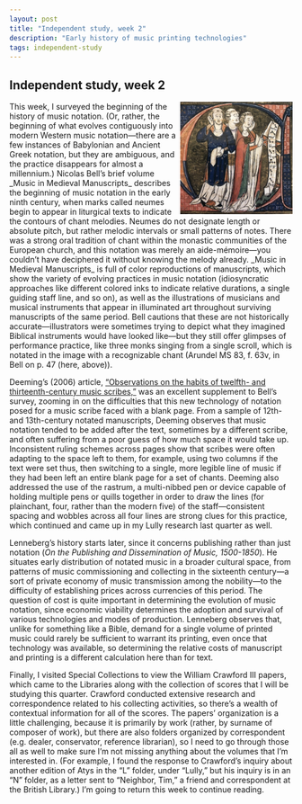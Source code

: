 ```yaml
---
layout: post
title: "Independent study, week 2"
description: "Early history of music printing technologies"
tags: independent-study
---
```

## Independent study, week 2


<img src='https://raw.githubusercontent.com/emdashemma/emdashemma.github.io/main/uploads/bell_monks.jpeg' width="200" align="right">
This week, I surveyed the beginning of the history of music notation. (Or, rather, the beginning of what evolves contiguously into modern Western music notation—there are a few instances of Babylonian and Ancient Greek notation, but they are ambiguous, and the practice disappears for almost a millennium.) Nicolas Bell’s brief volume _Music in Medieval Manuscripts_ describes the beginning of music notation in the early ninth century, when marks called neumes begin to appear in liturgical texts to indicate the contours of chant melodies. Neumes do not designate length or absolute pitch, but rather melodic intervals or small patterns of notes. There was a strong oral tradition of chant within the monastic communities of the European church, and this notation was merely an aide-mémoire—you couldn’t have deciphered it without knowing the melody already. _Music in Medieval Manuscripts_ is full of color reproductions of manuscripts, which show the variety of evolving practices in music notation (idiosyncratic approaches like different colored inks to indicate relative durations, a single guiding staff line, and so on), as well as the illustrations of musicians and musical instruments that appear in illuminated art throughout surviving manuscripts of the same period. Bell cautions that these are not historically accurate—illustrators were sometimes trying to depict what they imagined Biblical instruments would have looked like—but they still offer glimpses of performance practice, like three monks singing from a single scroll, which is notated in the image with a recognizable chant (Arundel MS 83, f. 63v, in Bell on p. 47 (here, above)).

Deeming’s (2006) article, [“Observations on the habits of twelfth- and thirteenth-century music scribes,”](https://www.persee.fr/doc/scrip_0036-9772_2006_num_60_1_3918) was an excellent supplement to Bell’s survey, zooming in on the difficulties that this new technology of notation posed for a music scribe faced with a blank page. From a sample of 12th- and 13th-century notated manuscripts, Deeming observes that music notation tended to be added after the text, sometimes by a different scribe, and often suffering from a poor guess of how much space it would take up. Inconsistent ruling schemes across pages show that scribes were often adapting to the space left to them, for example, using two columns if the text were set thus, then switching to a single, more legible line of music if they had been left an entire blank page for a set of chants. Deeming also addressed the use of the rastrum, a multi-nibbed pen or device capable of holding multiple pens or quills together in order to draw the lines (for plainchant, four, rather than the modern five) of the staff—consistent spacing and wobbles across all four lines are strong clues for this practice, which continued and came up in my Lully research last quarter as well.

Lenneberg’s history starts later, since it concerns publishing rather than just notation (_On the Publishing and Dissemination of Music, 1500-1850_). He situates early distribution of notated music in a broader cultural space, from patterns of music commissioning and collecting  in the sixteenth century—a sort of private economy of music transmission among the nobility—to the difficulty of establishing prices across currencies of this period. The question of cost is quite important in determining the evolution of music notation, since economic viability determines the adoption and survival of various technologies and modes of production. Lenneberg observes that, unlike for something like a Bible, demand for a single volume of printed music could rarely be sufficient to warrant its printing, even once that technology was available, so determining the relative costs of manuscript and printing is a different calculation here than for text.

Finally, I visited Special Collections to view the William Crawford III papers, which came to the Libraries along with the collection of scores that I will be studying this quarter. Crawford conducted extensive research and correspondence related to his collecting activities, so there’s a wealth of contextual information for all of the scores. The papers’ organization is a little challenging, because it is primarily by work (rather, by surname of composer of work), but there are also folders organized by correspondent (e.g. dealer, conservator, reference librarian), so I need to go through those all as well to make sure I’m not missing anything about the volumes that I’m interested in. (For example, I found the response to Crawford’s inquiry about another edition of Atys in the “L” folder, under “Lully,” but his inquiry is in an “N” folder, as a letter sent to “Neighbor, Tim,” a friend and correspondent at the British Library.) I’m going to return this week to continue reading.
